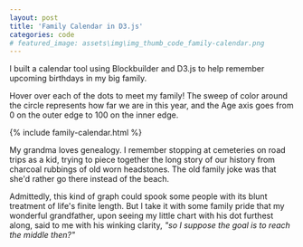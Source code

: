 ```yaml
---
layout: post
title: 'Family Calendar in D3.js'
categories: code
# featured_image: assets\img\img_thumb_code_family-calendar.png
---
```


I built a calendar tool using Blockbuilder and D3.js to help remember upcoming birthdays in my big family.

Hover over each of the dots to meet my family! The sweep of color around the circle represents how far we are in this year, and the Age axis goes from 0 on the outer edge to 100 on the inner edge.

{% include family-calendar.html %}

My grandma loves genealogy. I remember stopping at cemeteries on road trips as a kid, trying to piece together the long story of our history from charcoal rubbings of old worn headstones. The old family joke was that she'd rather go there instead of the beach.

Admittedly, this kind of graph could spook some people with its blunt treatment of life's finite length. But I take it with some family pride that my wonderful grandfather, upon seeing my little chart with his dot furthest along, said to me with his winking clarity, _"so I suppose the goal is to reach the middle then?"_

